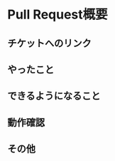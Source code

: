 # Pull Request概要
## チケットへのリンク
<!-- もしあればチケットへのリンク
* https://example.com -->

## やったこと
<!-- * このプルリクで何をしたのか？ -->

## できるようになること
<!-- * 何ができるようになるのか？（あれば。無いなら「無し」でOK） -->


## 動作確認
<!-- * どのような動作確認を行ったのか？　結果はどうか？ -->

## その他
<!-- * レビュワーへの参考情報（実装上の懸念点や注意点などあれば記載） -->
